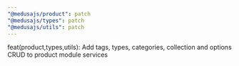 ```yaml
---
"@medusajs/product": patch
"@medusajs/types": patch
"@medusajs/utils": patch
---
```


feat(product,types,utils): Add tags, types, categories, collection and options CRUD to product module services

